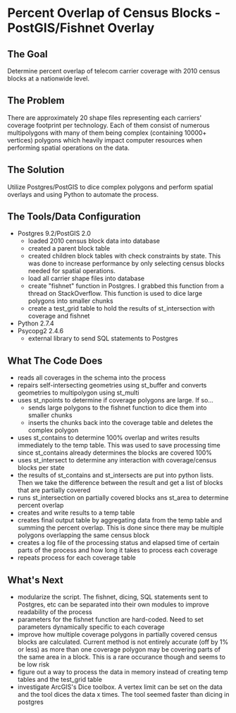 <h1><b>Percent Overlap of Census Blocks - PostGIS/Fishnet Overlay</b></h1> 

<b>The Goal</b>
--------------------------
Determine percent overlap of telecom carrier coverage with 2010 census blocks at a nationwide level. 


<b>The Problem</b>
--------------------------
There are approximately 20 shape files representing each carriers' coverage footprint per technology. Each of them consist of numerous multipolygons with many of them being complex (containing 10000+ vertices) polygons which heavily impact computer resources when performing spatial operations on the data.


<b>The Solution</b>
--------------------------
Utilize Postgres/PostGIS to dice complex polygons and perform spatial overlays and using Python to automate the process.


<b>The Tools/Data Configuration</b>
--------------------------
* Postgres 9.2/PostGIS 2.0
    - loaded 2010 census block data into database
    - created a parent block table
    - created children block tables with check constraints by state. This was done to increase performance by only selecting census blocks needed for spatial operations.
    - load all carrier shape files into database
    - create "fishnet" function in Postgres. I grabbed this function from a thread on StackOverflow. This function is used to dice large polygons into smaller chunks
    - create a test_grid table to hold the results of st_intersection with coverage and fishnet
* Python 2.7.4
* Psycopg2 2.4.6
    - external library to send SQL statements to Postgres


<b>What The Code Does</b>
--------------------------
* reads all coverages in the schema into the process
* repairs self-intersecting geometries using st_buffer and converts geometries to multipolygon using st_multi
* uses st_npoints to determine if coverage polygons are large. If so...
    * sends large polygons to the fishnet function to dice them into smaller chunks
    * inserts the chunks back into the coverage table and deletes the complex polygon
* uses st_contains to determine 100% overlap and writes results immediately to the temp table. This was used to save processing time since st_contains already determines the blocks are covered 100%
* uses st_intersect to determine any interaction with coverage/census blocks per state
* the results of st_contains and st_intersects are put into python lists. Then we take the difference between the result and get a list of blocks that are partially covered
* runs st_intersection on partially covered blocks ans st_area to determine percent overlap
* creates and write results to a temp table
* creates final output table by aggregating data from the temp table and summing the percent overlap. This is done since there may be multiple polygons overlapping the same census block
* creates a log file of the processing status and elapsed time of certain parts of the process and how long it takes to process each coverage
* repeats process for each coverage table


<b>What's Next</b>
--------------------------
* modularize the script. The fishnet, dicing, SQL statements sent to Postgres, etc can be separated into their own modules to improve readability of the process
* parameters for the fishnet function are hard-coded. Need to set parameters dynamically specific to each coverage
* improve how multiple coverage polygons in partially covered census blocks are calculated. Current method is not   entirely accurate (off by 1% or less) as more than one coverage polygon may be covering parts of the same area in a block. This is a rare occurance though and seems to be low risk
* figure out a way to process the data in memory instead of creating temp tables and the test_grid table
* investigate ArcGIS's Dice toolbox. A vertex limit can be set on the data and the tool dices the data x times. The tool seemed faster than dicing in postgres
